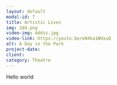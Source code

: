 ```yaml
---
layout: default
modal-id: 7
title: Artistic Lives
img: 2dd.png
video-img: Addss.jpg
video-link: https://youtu.be/oN4ka1WUxuQ
alt: A Day in the Park
project-date: 
client:
category: Theatre
---
```

Hello world
